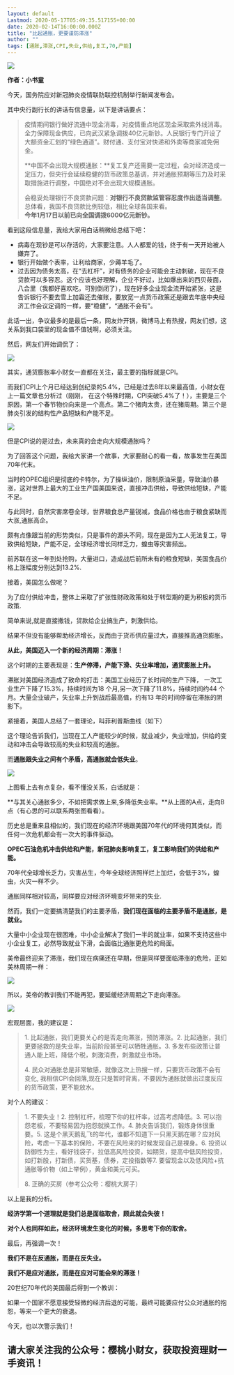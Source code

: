 ```yaml
---
layout: default
Lastmod: 2020-05-17T05:49:35.517155+00:00
date: 2020-02-14T16:00:00.000Z
title: "比起通胀，更要谨防滞涨"
author: ""
tags: [通胀,滞涨,CPI,失业,供给,复工,70,产能]
---
```


![](https://images.weserv.nl/?url=https%3A//pic1.zhimg.com/v2-0385dc0d6b0e2570f950f974f2013238_b.jpg)

**作者：小书童**

今天，国务院应对新冠肺炎疫情联防联控机制举行新闻发布会。

其中央行副行长的讲话有信息量，以下是讲话要点：

> 疫情期间银行做好流通中现金消毒，对疫情重点地区现金采取紫外线消毒。全力保障现金供应，已向武汉紧急调拨40亿元新钞。人民银行专门开设了大额资金汇划的“绿色通道”。财付通、支付宝对快递和外卖等商家减免佣金。
> 
> **中国不会出现大规模通胀：**复工复产还需要一定过程，会对经济造成一定压力，但央行会延续稳健的货币政策总基调，并对通胀预期等压力及时采取措施进行调整，中国绝对不会出现大规模通胀。
> 
>   
> 会稳妥处理银行不良贷款问题：**对银行不良贷款监管容忍度作出适当调整**。总体看，我国不良贷款比例较低，相比全球各国来看。  
> **今年1月17日以前已向全国调拨6000亿元新钞。**

看到这段信息量，我给大家用白话稍微给总结下吧：

*   病毒在现钞是可以存活的，大家要注意。人人都爱的钱，终于有一天开始被人嫌弃了。
*   银行开始做个表率，让利给商家，少薅羊毛了。
*   过去因为债务太高，在“去杠杆”，对有债务的企业可能会主动刺破，现在不良贷款可以多容忍。这个应该也好理解，企业不好过，比如爆出来的西贝莜面，八合里（我都好喜欢吃，可别倒闭了），现在好多企业现金流开始紧张，这是告诉银行不要去雪上加霜还去催账，要放宽一点货币政策还是跟去年底中央经济工作会议定调的一样，要“稳健”，“通胀不会有”。

此话一出，争议最多的是最后一条，网友炸开锅，微博马上有热搜，网友们想，这关系到我口袋里的现金值不值钱啊，必须关注。

然后，网友们开始调侃了：

![](https://images.weserv.nl/?url=https%3A//pic1.zhimg.com/v2-89dbfcfc0074bc307543562600a2ee80_b.jpg)

其实，通货膨胀率小财女一直都在关注，最主要的指标就是CPI。

而我们CPI上个月已经达到创纪录的5.4%，已经是过去8年以来最高值，小财女在上一篇文章也分析过（刚刚， 在这个特殊时期，CPI突破5.4%了！），主要是三个原因，第一个春节物价向来是一个高点。第二个猪肉太贵，还在猪周期。第三个是肺炎引发的结构性产品短缺和产能不足。

![](https://images.weserv.nl/?url=https%3A//pic4.zhimg.com/v2-4a59658314677d298b3fc8284c038dcb_b.jpg)

但是CPI说的是过去，未来真的会走向大规模通胀吗？

为了回答这个问题，我给大家讲一个故事，大家要耐心的看一看，故事发生在美国70年代末。

当时的OPEC组织是彻底的卡特尔，为了操纵油价，限制原油采量，导致油价暴涨，这对世界上最大的工业生产国美国来说，直接冲击供给，导致供给短缺，产能不足。

与此同时，自然灾害席卷全球，世界粮食总产量锐减，食品价格也由于粮食紧缺而大涨,通胀高企。

颇有点像跟当前的形势类似，只是事件的源头不同，现在是因为工人无法复工，导致供给短缺，产能不足，全球经济增长同样乏力，蝗虫等灾害频出。

前苏联在这一年到处抢购，大量进口，造成战后前所未有的粮食短缺，美国食品价格上涨幅度分别达到13.2%.

接着，美国怎么做呢？

为了应付供给冲击，整体上采取了扩张性财政政策和处于转型期的更为积极的货币政策.

简单来说,就是直接撒钱，贷款给企业搞生产，刺激供给。

结果不但没有能够帮助经济增长，反而由于货币供应量过大，直接推高通货膨胀。

**从此，美国迈入一个新的经济周期：滞涨！**

这个时期的主要表现是：**生产停滞，产能下滑、失业率增加，通货膨胀上升。**

滞胀对美国经济造成了致命的打击：美国工业经历了长时间的生产下降， 一次工业生产下降了15.3%，持续时间为18 个月,另一次下降了11.8%，持续时间约44 个月。大量企业破产，失业率上升到战后最高值，约有13 年的时间停留在滞胀的阴影下。

紧接着，美国人总结了一套理论，叫菲利普斯曲线（如下）

这个理论告诉我们，当现在工人产能较少的时候，就业减少，失业增加，供给的变动和冲击会导致较高的失业和较高的通胀。

而**通胀跟失业之间有个矛盾，高通胀就会低失业**。

![](https://images.weserv.nl/?url=https%3A//pic3.zhimg.com/v2-9394c3d3855f27f3c7514d13b51cdd06_b.jpg)

上图看上去有点复杂，看不懂没关系，白话就是：

**与其关心通胀多少，不如把需求做上来,多降低失业率。**从上图的A点，走向B点（有心思的可以联系两张图看看）。

历史总是重来且相似的，我们现在的经济环境跟美国70年代的环境何其类似，而任何一次危机都会有一次大的事件驱动。

**OPEC石油危机冲击供给和产能，新冠肺炎影响复工，复工影响我们的供给和产能。**

70年代全球增长乏力，灾害丛生，今年全球经济照样烂上加烂，会低于3%，蝗虫，火灾一样不少。

通胀同样相对较高，同样要应对经济环境变坏带来的失业.

然而，我们一定要搞清楚我们的主要矛盾，**我们现在面临的主要矛盾不是通胀，是就业。**

大量中小企业现在很困难，中小企业解决了我们一半的就业率，如果不支持这些中小企业复工，必然导致就业下滑，会面临比通胀更危险的局面。

美帝最终迎来了滞涨，我们现在病痛还在早期，但是同样要面临滞涨的危险，正如美林周期一样：

![](https://images.weserv.nl/?url=https%3A//pic3.zhimg.com/v2-0734c61f21f155eeeb2b117bec65b94e_b.jpg)

所以，美帝的教训我们不能再犯，要延缓经济周期之下走向滞涨。

![](https://images.weserv.nl/?url=https%3A//pic1.zhimg.com/v2-330074cb0917e71a093855da53bff16c_b.jpg)

宏观层面，我的建议是：

> 1\. 比起通胀，我们更要关心的是否走向滞涨，预防滞涨。2. 比起通胀，我们更要拯救的是失业率，当前阶段甚至可以牺牲通胀。3. 多发布些政策让普通人能上班，降低个税，刺激消费，刺激就业市场。
> 
> 4\. 民众对通胀总是非常敏感，就像这次上热搜一样，只要货币政策不会有变化, 我相信CPI会回落,现在只是暂时背离，不要因为通胀就做出过度反应的货币政策，更不能放水。

对个人的建议：

> 1\. 不要失业！2. 控制杠杆，梳理下你的杠杆率，过高考虑降低。3. 可以抱怨老板，不要轻易因为抱怨就换工作。4. 肺炎告诉我们，锻炼身体很重要。5. 这是个黑天鹅乱飞的年代，谁都不知道下一只黑天鹅在哪？应对风险，考虑一下基本的保险，不要在风险来的时候发现自己是裸身。6. 投资以防御性为主，看好钱袋子，拉低高风险投资，如期货，提高中低风险投资，如打新股，打新债，买货基，债券，定投指数等7. 要留现金以及低风险+抗通胀等价物（如上举例），黄金和美元可买。
> 
> 8\. 正确的买房（参考公众号：樱桃大房子）

以上是我的分析。

**经济学第一个道理就是我们总是面临取舍，顾此就会失彼！**

**对个人也同样如此，经济环境发生变化的时候，多思考下你的取舍。**

最后，再强调一次！

**我们不是在反通胀，而是在反失业。**

**我们不是应对通胀，而是在应对可能会来的滞涨！**

20世纪70年代的美国最后得到一个教训：

如果一个国家不愿意接受轻微的经济后退的可能，最终可能要应付公众对通胀的抱怨，等来一个更大的衰退。

今天，也以次警示我们！

请大家关注我的公众号：樱桃小财女，获取投资理财一手资讯！
----------------------------

